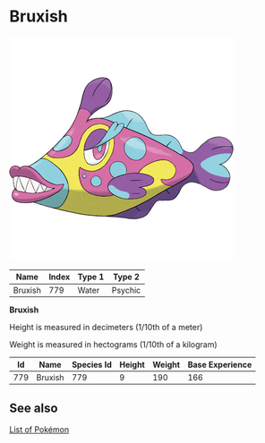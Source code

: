 # Bruxish


![Bruxish](images/779.png)

| **Name** | **Index** | **Type 1** | **Type 2** |
|----|----|----|----|
| Bruxish | 779 | Water | Psychic  |

**Bruxish** 


Height is measured in decimeters (1/10th of a meter)

Weight is measured in hectograms (1/10th of a kilogram)

| **Id** | **Name** | **Species Id** | **Height** | **Weight** | **Base Experience** |
|--------|----------|----------------|------------|------------|---------------------|
| 779 | Bruxish | 779 | 9 | 190 | 166 |


## See also

[List of Pokémon](../pokemon.md)
